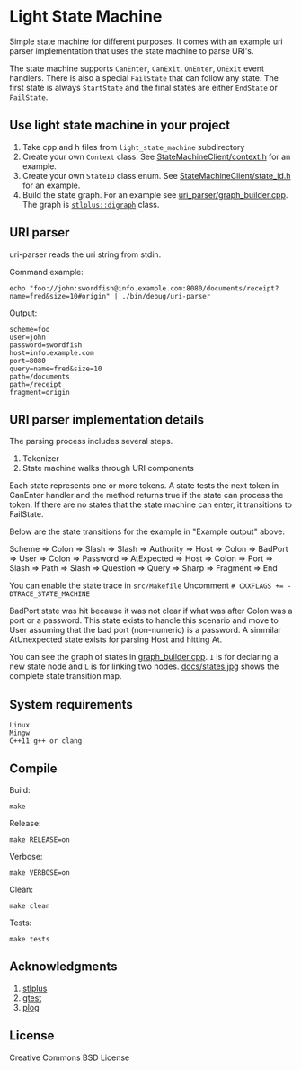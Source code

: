 # Light State Machine

Simple state machine for different purposes. It comes with an example uri parser implementation that uses the state machine to parse URI's.

The state machine supports `CanEnter`, `CanExit`, `OnEnter`, `OnExit` event handlers. There is also a special `FailState` that can follow any state. The first state is always `StartState` and the final states are either `EndState` or `FailState`.

## Use light state machine in your project

1. Take cpp and h files from `light_state_machine` subdirectory
2. Create your own `Context` class. See [StateMachineClient/context.h](StateMachineClient/context.h) for an example.
3. Create your own `StateID` class enum. See [StateMachineClient/state_id.h](StateMachineClient/state_id.h) for an example.
4. Build the state graph. For an example see [uri_parser/graph_builder.cpp](uri_parser/graph_builder.cpp). The graph is [`stlplus::digraph`](http://stlplus.sourceforge.net/stlplus3/docs/digraph.html) class.

## URI parser

uri-parser reads the uri string from stdin.

Command example:

    echo "foo://john:swordfish@info.example.com:8080/documents/receipt?name=fred&size=10#origin" | ./bin/debug/uri-parser

Output:

    scheme=foo
    user=john
    password=swordfish
    host=info.example.com
    port=8080
    query=name=fred&size=10
    path=/documents
    path=/receipt
    fragment=origin

## URI parser implementation details

The parsing process includes several steps.

1. Tokenizer
2. State machine walks through URI components

Each state represents one or more tokens. A state tests the next token in CanEnter handler and the method returns true if the state can process the token. If there are no states that the state machine can enter, it transitions to FailState.

Below are the state transitions for the example in "Example output" above:

Scheme =>
Colon =>
Slash =>
Slash =>
Authority =>
Host =>
Colon =>
BadPort =>
User =>
Colon =>
Password =>
AtExpected =>
Host =>
Colon =>
Port =>
Slash =>
Path =>
Slash =>
Question =>
Query =>
Sharp =>
Fragment =>
End

You can enable the state trace in `src/Makefile` Uncomment `# CXXFLAGS += -DTRACE_STATE_MACHINE`

BadPort state was hit because it was not clear if what was after Colon was a port or a password. This state exists to handle this scenario and move to User assuming that the bad port (non-numeric) is a password. A simmilar AtUnexpected state exists for parsing Host and hitting At.

You can see the graph of states in [graph_builder.cpp](src/graph_builder.cpp). `I` is for declaring a new state node and `L` is for linking two nodes. [docs/states.jpg](docs/states.jpg) shows the complete state transition map.

## System requirements

    Linux
    Mingw
    C++11 g++ or clang

## Compile

Build:

    make

Release:

    make RELEASE=on

Verbose:

    make VERBOSE=on

Clean:

    make clean

Tests:

    make tests

## Acknowledgments

1. [stlplus](http://stlplus.sourceforge.net/)
2. [gtest](https://github.com/google/googletest)
3. [plog](https://github.com/SergiusTheBest/plog)

## License

Creative Commons BSD License
